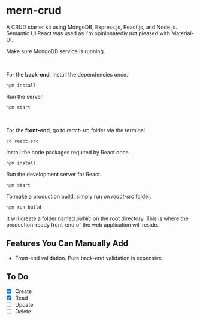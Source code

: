 # mern-crud

A CRUD starter kit using MongoDB, Express.js, React.js, and Node.js. Semantic UI React was used as I'm opinionatedly not pleased with Material-UI.

Make sure MongoDB service is running.

<br>

For the **back-end**, install the dependencies once.
```
npm install
```
Run the server.
```
npm start
``` 

<br>

For the **front-end**, go to *react-src* folder via the terminal.

```
cd react-src
```

Install the node packages required by React once.
```
npm install
```

Run the development server for React.
```
npm start
```

To make a production build, simply run on *react-src* folder.
```
npm run build
```

It will create a folder named *public* on the root directory. This is where the production-ready front-end of the web application will reside.

## Features You Can Manually Add

* Front-end validation. Pure back-end validation is expensive.

## To Do

- [x] Create
- [x] Read
- [ ] Update
- [ ] Delete

